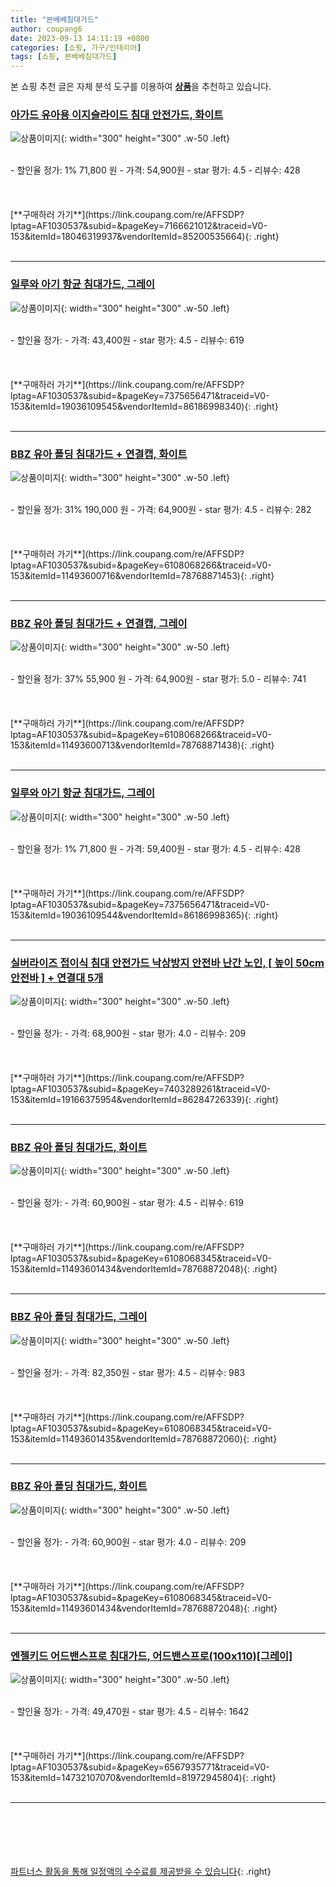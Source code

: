 ```yaml
---
title: "본베베침대가드"
author: coupang6
date: 2023-09-13 14:11:19 +0800
categories: [쇼핑, 가구/인테리어]
tags: [쇼핑, 본베베침대가드]
---
```


본 쇼핑 추천 글은 자체 분석 도구를 이용하여 [**상품**](https://link.coupang.com/a/bao1ui)을 추천하고 있습니다.

### [아가드 유아용 이지슬라이드 침대 안전가드, 화이트](https://link.coupang.com/re/AFFSDP?lptag=AF1030537&subid=&pageKey=7166621012&traceid=V0-153&itemId=18046319937&vendorItemId=85200535664)

![상품이미지](https://thumbnail7.coupangcdn.com/thumbnails/remote/230x230ex/image/rs_quotation_api/tci6qlyn/f08cc412c5c3482e9cfb2474fd5fb9da.jpg){: width="300" height="300" .w-50 .left}


<br>
- 할인율 정가: 1%  71,800   원
- 가격: 54,900원
- star 평가: 4.5
- 리뷰수: 428
<br>
<br>
<br>
<br>
[**구매하러 가기**](https://link.coupang.com/re/AFFSDP?lptag=AF1030537&subid=&pageKey=7166621012&traceid=V0-153&itemId=18046319937&vendorItemId=85200535664){: .right}
<br>
<br>

---

### [일루와 아기 항균 침대가드, 그레이](https://link.coupang.com/re/AFFSDP?lptag=AF1030537&subid=&pageKey=7375656471&traceid=V0-153&itemId=19036109545&vendorItemId=86186998340)

![상품이미지](https://thumbnail9.coupangcdn.com/thumbnails/remote/230x230ex/image/vendor_inventory/324f/1945172aacc340a3cd8c750a9ee09faff1c6c1bc9563987a099b6b1f301e.jpg){: width="300" height="300" .w-50 .left}


<br>
- 할인율 정가: 
- 가격: 43,400원
- star 평가: 4.5
- 리뷰수: 619
<br>
<br>
<br>
<br>
[**구매하러 가기**](https://link.coupang.com/re/AFFSDP?lptag=AF1030537&subid=&pageKey=7375656471&traceid=V0-153&itemId=19036109545&vendorItemId=86186998340){: .right}
<br>
<br>

---

### [BBZ 유아 폴딩 침대가드 + 연결캡, 화이트](https://link.coupang.com/re/AFFSDP?lptag=AF1030537&subid=&pageKey=6108068266&traceid=V0-153&itemId=11493600716&vendorItemId=78768871453)

![상품이미지](https://thumbnail10.coupangcdn.com/thumbnails/remote/230x230ex/image/retail/images/3166970234350171-6a394f42-2e8b-494d-988b-72a6c01acf4c.jpg){: width="300" height="300" .w-50 .left}


<br>
- 할인율 정가: 31%  190,000   원
- 가격: 64,900원
- star 평가: 4.5
- 리뷰수: 282
<br>
<br>
<br>
<br>
[**구매하러 가기**](https://link.coupang.com/re/AFFSDP?lptag=AF1030537&subid=&pageKey=6108068266&traceid=V0-153&itemId=11493600716&vendorItemId=78768871453){: .right}
<br>
<br>

---

### [BBZ 유아 폴딩 침대가드 + 연결캡, 그레이](https://link.coupang.com/re/AFFSDP?lptag=AF1030537&subid=&pageKey=6108068266&traceid=V0-153&itemId=11493600713&vendorItemId=78768871438)

![상품이미지](https://thumbnail7.coupangcdn.com/thumbnails/remote/230x230ex/image/retail/images/2678581647676802-a6978272-ac4f-47eb-b3f8-2612eeae0f57.jpg){: width="300" height="300" .w-50 .left}


<br>
- 할인율 정가: 37%  55,900   원
- 가격: 64,900원
- star 평가: 5.0
- 리뷰수: 741
<br>
<br>
<br>
<br>
[**구매하러 가기**](https://link.coupang.com/re/AFFSDP?lptag=AF1030537&subid=&pageKey=6108068266&traceid=V0-153&itemId=11493600713&vendorItemId=78768871438){: .right}
<br>
<br>

---

### [일루와 아기 항균 침대가드, 그레이](https://link.coupang.com/re/AFFSDP?lptag=AF1030537&subid=&pageKey=7375656471&traceid=V0-153&itemId=19036109544&vendorItemId=86186998365)

![상품이미지](https://thumbnail10.coupangcdn.com/thumbnails/remote/230x230ex/image/vendor_inventory/f2ce/ebe2d8ce1a40ef87d43f4d830b6a1624eeb0a1ac63c6ed13e59f2e9a3d2e.jpg){: width="300" height="300" .w-50 .left}


<br>
- 할인율 정가: 1%  71,800   원
- 가격: 59,400원
- star 평가: 4.5
- 리뷰수: 428
<br>
<br>
<br>
<br>
[**구매하러 가기**](https://link.coupang.com/re/AFFSDP?lptag=AF1030537&subid=&pageKey=7375656471&traceid=V0-153&itemId=19036109544&vendorItemId=86186998365){: .right}
<br>
<br>

---

### [실버라이즈 접이식 침대 안전가드 낙상방지 안전바 난간 노인, [ 높이 50cm 안전바 ] + 연결대 5개](https://link.coupang.com/re/AFFSDP?lptag=AF1030537&subid=&pageKey=7403289261&traceid=V0-153&itemId=19166375954&vendorItemId=86284726339)

![상품이미지](https://thumbnail7.coupangcdn.com/thumbnails/remote/230x230ex/image/vendor_inventory/f1b9/475a4c319d029ac2e3a2de78ac3ea1f16f562fc6a3bf37657a2764e8b476.jpg){: width="300" height="300" .w-50 .left}


<br>
- 할인율 정가: 
- 가격: 68,900원
- star 평가: 4.0
- 리뷰수: 209
<br>
<br>
<br>
<br>
[**구매하러 가기**](https://link.coupang.com/re/AFFSDP?lptag=AF1030537&subid=&pageKey=7403289261&traceid=V0-153&itemId=19166375954&vendorItemId=86284726339){: .right}
<br>
<br>

---

### [BBZ 유아 폴딩 침대가드, 화이트](https://link.coupang.com/re/AFFSDP?lptag=AF1030537&subid=&pageKey=6108068345&traceid=V0-153&itemId=11493601434&vendorItemId=78768872048)

![상품이미지](https://thumbnail9.coupangcdn.com/thumbnails/remote/230x230ex/image/retail/images/1596099863437274-07025cd3-583a-4c6b-b5d9-95a131f3cd98.jpg){: width="300" height="300" .w-50 .left}


<br>
- 할인율 정가: 
- 가격: 60,900원
- star 평가: 4.5
- 리뷰수: 619
<br>
<br>
<br>
<br>
[**구매하러 가기**](https://link.coupang.com/re/AFFSDP?lptag=AF1030537&subid=&pageKey=6108068345&traceid=V0-153&itemId=11493601434&vendorItemId=78768872048){: .right}
<br>
<br>

---

### [BBZ 유아 폴딩 침대가드, 그레이](https://link.coupang.com/re/AFFSDP?lptag=AF1030537&subid=&pageKey=6108068345&traceid=V0-153&itemId=11493601435&vendorItemId=78768872060)

![상품이미지](https://thumbnail9.coupangcdn.com/thumbnails/remote/230x230ex/image/retail/images/3167364883197491-bd971047-c2d6-4abf-9c65-b4190a1cfb39.jpg){: width="300" height="300" .w-50 .left}


<br>
- 할인율 정가: 
- 가격: 82,350원
- star 평가: 4.5
- 리뷰수: 983
<br>
<br>
<br>
<br>
[**구매하러 가기**](https://link.coupang.com/re/AFFSDP?lptag=AF1030537&subid=&pageKey=6108068345&traceid=V0-153&itemId=11493601435&vendorItemId=78768872060){: .right}
<br>
<br>

---

### [BBZ 유아 폴딩 침대가드, 화이트](https://link.coupang.com/re/AFFSDP?lptag=AF1030537&subid=&pageKey=6108068345&traceid=V0-153&itemId=11493601434&vendorItemId=78768872048)

![상품이미지](https://thumbnail9.coupangcdn.com/thumbnails/remote/230x230ex/image/retail/images/1596099863437274-07025cd3-583a-4c6b-b5d9-95a131f3cd98.jpg){: width="300" height="300" .w-50 .left}


<br>
- 할인율 정가: 
- 가격: 60,900원
- star 평가: 4.0
- 리뷰수: 209
<br>
<br>
<br>
<br>
[**구매하러 가기**](https://link.coupang.com/re/AFFSDP?lptag=AF1030537&subid=&pageKey=6108068345&traceid=V0-153&itemId=11493601434&vendorItemId=78768872048){: .right}
<br>
<br>

---

### [엔젤키드 어드밴스프로 침대가드, 어드밴스프로(100x110)[그레이]](https://link.coupang.com/re/AFFSDP?lptag=AF1030537&subid=&pageKey=6567935771&traceid=V0-153&itemId=14732107070&vendorItemId=81972945804)

![상품이미지](https://thumbnail10.coupangcdn.com/thumbnails/remote/230x230ex/image/vendor_inventory/f805/62f15084ff5316c008f66c78777d2a925887d1b1cb4e242e5757ef0b63d9.jpg){: width="300" height="300" .w-50 .left}


<br>
- 할인율 정가: 
- 가격: 49,470원
- star 평가: 4.5
- 리뷰수: 1642
<br>
<br>
<br>
<br>
[**구매하러 가기**](https://link.coupang.com/re/AFFSDP?lptag=AF1030537&subid=&pageKey=6567935771&traceid=V0-153&itemId=14732107070&vendorItemId=81972945804){: .right}
<br>
<br>

---
<br><br><br><br><br> [파트너스 활동을 통해 일정액의 수수료를 제공받을 수 있습니다](https://link.coupang.com/a/bao1ui){: .right}